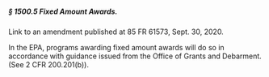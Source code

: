##### § 1500.5 Fixed Amount Awards. #####

Link to an amendment published at 85 FR 61573, Sept. 30, 2020.

In the EPA, programs awarding fixed amount awards will do so in accordance with guidance issued from the Office of Grants and Debarment. (See 2 CFR 200.201(b)).